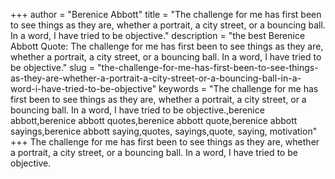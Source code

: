+++
author = "Berenice Abbott"
title = "The challenge for me has first been to see things as they are, whether a portrait, a city street, or a bouncing ball. In a word, I have tried to be objective."
description = "the best Berenice Abbott Quote: The challenge for me has first been to see things as they are, whether a portrait, a city street, or a bouncing ball. In a word, I have tried to be objective."
slug = "the-challenge-for-me-has-first-been-to-see-things-as-they-are-whether-a-portrait-a-city-street-or-a-bouncing-ball-in-a-word-i-have-tried-to-be-objective"
keywords = "The challenge for me has first been to see things as they are, whether a portrait, a city street, or a bouncing ball. In a word, I have tried to be objective.,berenice abbott,berenice abbott quotes,berenice abbott quote,berenice abbott sayings,berenice abbott saying,quotes, sayings,quote, saying, motivation"
+++
The challenge for me has first been to see things as they are, whether a portrait, a city street, or a bouncing ball. In a word, I have tried to be objective.
